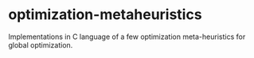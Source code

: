 # optimization-metaheuristics
Implementations in C language of a few optimization meta-heuristics for global optimization.
